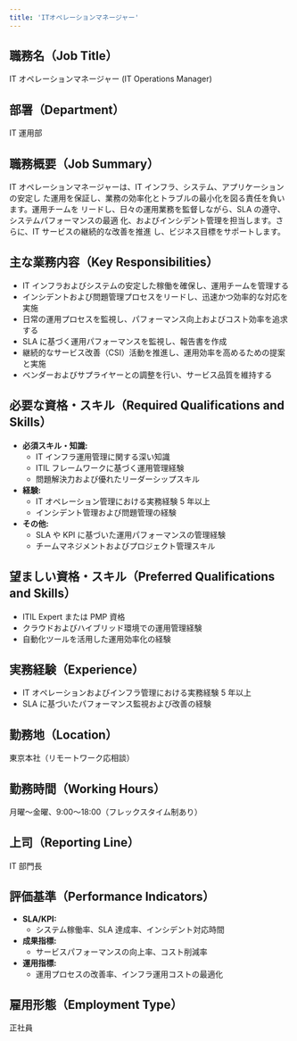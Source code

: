 ```yaml
---
title: 'ITオペレーションマネージャー'
---
```


## 職務名（Job Title）

IT オペレーションマネージャー (IT Operations Manager)

## 部署（Department）

IT 運用部

## 職務概要（Job Summary）

IT オペレーションマネージャーは、IT インフラ、システム、アプリケーションの安定し
た運用を保証し、業務の効率化とトラブルの最小化を図る責任を負います。運用チームを
リードし、日々の運用業務を監督しながら、SLA の遵守、システムパフォーマンスの最適
化、およびインシデント管理を担当します。さらに、IT サービスの継続的な改善を推進
し、ビジネス目標をサポートします。

## 主な業務内容（Key Responsibilities）

- IT インフラおよびシステムの安定した稼働を確保し、運用チームを管理する
- インシデントおよび問題管理プロセスをリードし、迅速かつ効率的な対応を実施
- 日常の運用プロセスを監視し、パフォーマンス向上およびコスト効率を追求する
- SLA に基づく運用パフォーマンスを監視し、報告書を作成
- 継続的なサービス改善（CSI）活動を推進し、運用効率を高めるための提案と実施
- ベンダーおよびサプライヤーとの調整を行い、サービス品質を維持する

## 必要な資格・スキル（Required Qualifications and Skills）

- **必須スキル・知識:**
  - IT インフラ運用管理に関する深い知識
  - ITIL フレームワークに基づく運用管理経験
  - 問題解決力および優れたリーダーシップスキル
- **経験:**
  - IT オペレーション管理における実務経験 5 年以上
  - インシデント管理および問題管理の経験
- **その他:**
  - SLA や KPI に基づいた運用パフォーマンスの管理経験
  - チームマネジメントおよびプロジェクト管理スキル

## 望ましい資格・スキル（Preferred Qualifications and Skills）

- ITIL Expert または PMP 資格
- クラウドおよびハイブリッド環境での運用管理経験
- 自動化ツールを活用した運用効率化の経験

## 実務経験（Experience）

- IT オペレーションおよびインフラ管理における実務経験 5 年以上
- SLA に基づいたパフォーマンス監視および改善の経験

## 勤務地（Location）

東京本社（リモートワーク応相談）

## 勤務時間（Working Hours）

月曜〜金曜、9:00〜18:00（フレックスタイム制あり）

## 上司（Reporting Line）

IT 部門長

## 評価基準（Performance Indicators）

- **SLA/KPI:**
  - システム稼働率、SLA 達成率、インシデント対応時間
- **成果指標:**
  - サービスパフォーマンスの向上率、コスト削減率
- **運用指標:**
  - 運用プロセスの改善率、インフラ運用コストの最適化

## 雇用形態（Employment Type）

正社員
